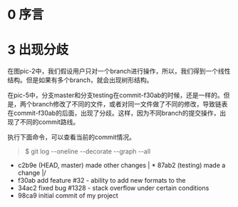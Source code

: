 # 0 序言



# 3 出现分歧
在图pic-2中，我们假设用户只对一个branch进行操作，所以，我们得到一个线性结构。但是如果有多个branch，就会出现树形结构。

在pic-5中，分支master和分支testing在commit-f30ab的时候，还是一样的。但是，两个branch修改了不同的文件，或者对同一文件做了不同的修改，导致链表在commit-f30ab的后面，出现了分歧。这样，因为不同branch的提交操作，出现了不同的commit路线。

执行下面命令，可以查看当前的commit情况。

> $ git log --oneline --decorate --graph --all
* c2b9e (HEAD, master) made other changes
| * 87ab2 (testing) made a change
|/
* f30ab add feature \#32 - ability to add new formats to the
* 34ac2 fixed bug \#1328 - stack overflow under certain conditions
* 98ca9 initial commit of my project
